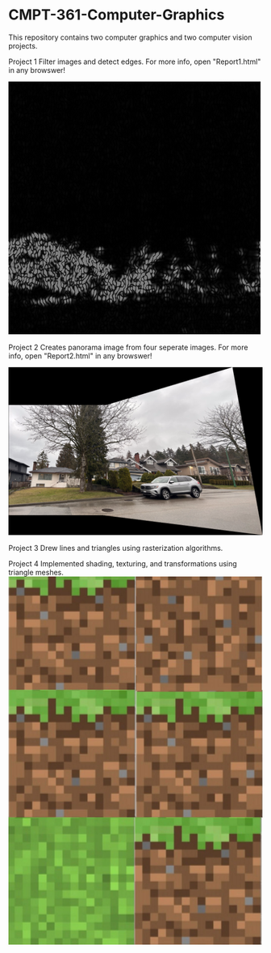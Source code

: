 # CMPT-361-Computer-Graphics
This repository contains two computer graphics and two computer vision projects.

Project 1
Filter images and detect edges. For more info, open "Report1.html" in any browswer!


![FilterImage](Project%201/CMPT361_A1_files/LP-dogfilt.png)

Project 2
Creates panorama image from four seperate images. For more info, open "Report2.html" in any browswer!


![PanoramaImage](Project%202/CMPT361_A2_Files/S4-panorama.png)

Project 3
Drew lines and triangles using rasterization algorithms.


Project 4
Implemented shading, texturing, and transformations using triangle meshes.
![GrassBlockImage](Project%204/grassBrick.jpg)
